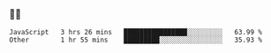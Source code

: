### 👨‍💻

<!--START_SECTION:waka-->

```text
JavaScript   3 hrs 26 mins   ████████████████░░░░░░░░░   63.99 %
Other        1 hr 55 mins    █████████░░░░░░░░░░░░░░░░   35.93 %
```

<!--END_SECTION:waka-->
